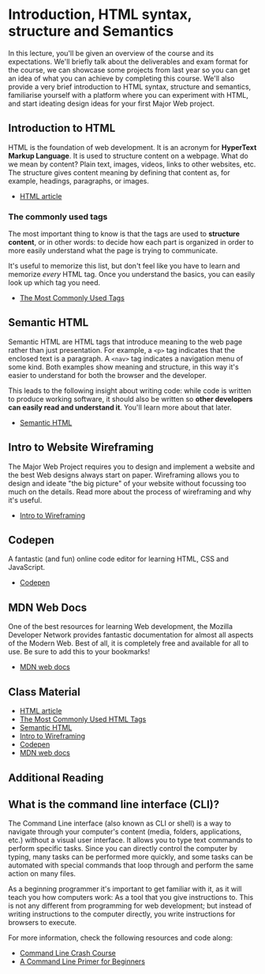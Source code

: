 # Introduction, HTML syntax, structure and Semantics

In this lecture, you'll be given an overview of the course and its expectations. We'll briefly talk about the deliverables and exam format for the course, we can showcase some projects from last year so you can get an idea of what you can achieve by completing this course. We'll also provide a very brief introduction to HTML syntax, structure and semantics, familiarise yourself with a platform where you can experiment with HTML, and start ideating design ideas for your first Major Web project.

## Introduction to HTML

HTML is the foundation of web development. It is an acronym for **HyperText Markup Language**. It is used to structure content on a webpage. What do we mean by content? Plain text, images, videos, links to other websites, etc. The structure gives content meaning by defining that content as, for example, headings, paragraphs, or images.
- [HTML article](https://developer.mozilla.org/en-US/docs/Web/HTML)

### The commonly used tags

The most important thing to know is that the tags are used to **structure content**, or in other words: to decide how each part is organized in order to more easily understand what the page is trying to communicate.

It's useful to memorize this list, but don't feel like you have to learn and memorize _every_ HTML tag. Once you understand the basics, you can easily look up which tag you need.

- [The Most Commonly Used Tags](https://www.geeksforgeeks.org/most-commonly-used-tags-in-html/)

## Semantic HTML

Semantic HTML are HTML tags that introduce meaning to the web page rather than just presentation. For example, a `<p>` tag indicates that the enclosed text is a paragraph. A `<nav>` tag indicates a navigation menu of some kind. Both examples show meaning and structure, in this way it's easier to understand for both the browser and the developer.

This leads to the following insight about writing code: while code is written to produce working software, it should also be written so **other developers can easily read and understand it**. You'll learn more about that later.

- [Semantic HTML](https://internetingishard.com/html-and-css/semantic-html/)

## Intro to Website Wireframing

The Major Web Project requires you to design and implement a website and the best Web designs always start on paper. Wireframing allows you to design and ideate "the big picture" of your website without focussing too much on the details. Read more about the process of wireframing and why it's useful.
- [Intro to Wireframing](https://www.webfx.com/blog/web-design/website-wireframing/)

## Codepen
A fantastic (and fun) online code editor for learning HTML, CSS and JavaScript.
- [Codepen](https://codepen.io/)

## MDN Web Docs
One of the best resources for learning Web development, the Mozilla Developer Network provides fantastic documentation for almost all aspects of the Modern Web. Best of all, it is completely free and available for all to use. Be sure to add this to your bookmarks!
- [MDN web docs](https://developer.mozilla.org/en-US/docs/Learn)


## Class Material
- [HTML article](https://developer.mozilla.org/en-US/docs/Web/HTML)
- [The Most Commonly Used HTML Tags](https://www.geeksforgeeks.org/most-commonly-used-tags-in-html/)
- [Semantic HTML](https://internetingishard.com/html-and-css/semantic-html/)
- [Intro to Wireframing](https://www.webfx.com/blog/web-design/website-wireframing/)
- [Codepen](https://codepen.io/)
- [MDN web docs](https://developer.mozilla.org/en-US/docs/Learn)





## Additional Reading

## What is the command line interface (CLI)?

The Command Line interface (also known as CLI or shell) is a way to navigate through your computer's content (media, folders, applications, etc.) without a visual user interface. It allows you to type text commands to perform specific tasks. Since you can directly control the computer by typing, many tasks can be performed more quickly, and some tasks can be automated with special commands that loop through and perform the same action on many files.

As a beginning programmer it's important to get familiar with it, as it will teach you how computers work: As a tool that you give instructions to. This is not any different from programming for web development; but instead of writing instructions to the computer directly, you write instructions for browsers to execute.

For more information, check the following resources and code along:

- [Command Line Crash Course](https://www.youtube.com/watch?v=yz7nYlnXLfE)
- [A Command Line Primer for Beginners](https://lifehacker.com/a-command-line-primer-for-beginners-5633909)
